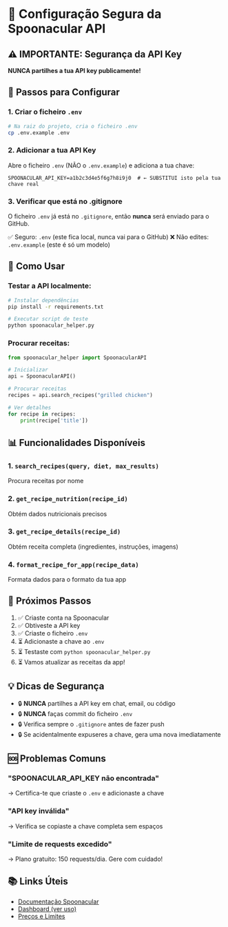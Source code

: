 # 🔐 Configuração Segura da Spoonacular API

## ⚠️ IMPORTANTE: Segurança da API Key

**NUNCA partilhes a tua API key publicamente!**

## 📝 Passos para Configurar

### 1. Criar o ficheiro `.env`

```bash
# Na raiz do projeto, cria o ficheiro .env
cp .env.example .env
```

### 2. Adicionar a tua API Key

Abre o ficheiro `.env` (NÃO o `.env.example`) e adiciona a tua chave:

```
SPOONACULAR_API_KEY=a1b2c3d4e5f6g7h8i9j0  # ← SUBSTITUI isto pela tua chave real
```

### 3. Verificar que está no .gitignore

O ficheiro `.env` já está no `.gitignore`, então **nunca** será enviado para o GitHub.

✅ Seguro: `.env` (este fica local, nunca vai para o GitHub)
❌ Não edites: `.env.example` (este é só um modelo)

## 🚀 Como Usar

### Testar a API localmente:

```bash
# Instalar dependências
pip install -r requirements.txt

# Executar script de teste
python spoonacular_helper.py
```

### Procurar receitas:

```python
from spoonacular_helper import SpoonacularAPI

# Inicializar
api = SpoonacularAPI()

# Procurar receitas
recipes = api.search_recipes("grilled chicken")

# Ver detalhes
for recipe in recipes:
    print(recipe['title'])
```

## 📊 Funcionalidades Disponíveis

### 1. `search_recipes(query, diet, max_results)`
Procura receitas por nome

### 2. `get_recipe_nutrition(recipe_id)`
Obtém dados nutricionais precisos

### 3. `get_recipe_details(recipe_id)`
Obtém receita completa (ingredientes, instruções, imagens)

### 4. `format_recipe_for_app(recipe_data)`
Formata dados para o formato da tua app

## 🎯 Próximos Passos

1. ✅ Criaste conta na Spoonacular
2. ✅ Obtiveste a API key
3. ✅ Criaste o ficheiro `.env`
4. ⏳ Adicionaste a chave ao `.env`
5. ⏳ Testaste com `python spoonacular_helper.py`
6. ⏳ Vamos atualizar as receitas da app!

## 💡 Dicas de Segurança

- 🔒 **NUNCA** partilhes a API key em chat, email, ou código
- 🔒 **NUNCA** faças commit do ficheiro `.env`
- 🔒 Verifica sempre o `.gitignore` antes de fazer push
- 🔒 Se acidentalmente expuseres a chave, gera uma nova imediatamente

## 🆘 Problemas Comuns

### "SPOONACULAR_API_KEY não encontrada"
→ Certifica-te que criaste o `.env` e adicionaste a chave

### "API key inválida"
→ Verifica se copiaste a chave completa sem espaços

### "Limite de requests excedido"
→ Plano gratuito: 150 requests/dia. Gere com cuidado!

## 📚 Links Úteis

- [Documentação Spoonacular](https://spoonacular.com/food-api/docs)
- [Dashboard (ver uso)](https://spoonacular.com/food-api/console)
- [Preços e Limites](https://spoonacular.com/food-api/pricing)


